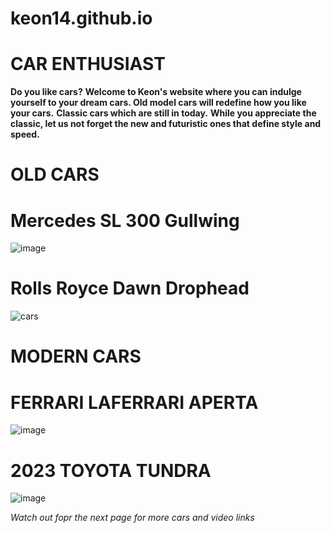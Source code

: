 # keon14.github.io
# CAR ENTHUSIAST
**Do you like cars?**
**Welcome to Keon's website where you can indulge yourself to your dream cars.  Old model cars will redefine how you like your cars.**
**Classic cars which are still in today.**
**While you appreciate the classic, let us not forget the new and futuristic ones that define style and speed.** 

# OLD CARS
# Mercedes SL 300 Gullwing 
![image](https://user-images.githubusercontent.com/118324310/205444007-a7ce368b-52ac-42e6-8eb0-d22ea85acf2b.png)

# Rolls Royce Dawn Drophead
![cars](https://user-images.githubusercontent.com/118324310/205443685-b367ecd7-ae5d-456c-9599-961c09ac5767.png)

# MODERN CARS
# FERRARI LAFERRARI APERTA
![image](https://user-images.githubusercontent.com/118324310/205444508-ee0d91cf-2209-437d-a159-874c1841f7cb.png)

# 2023 TOYOTA TUNDRA
![image](https://user-images.githubusercontent.com/118324310/205444847-6f436faf-b974-41fc-916f-755ed90de463.png)


*Watch out fopr the next page for more cars and video links*
